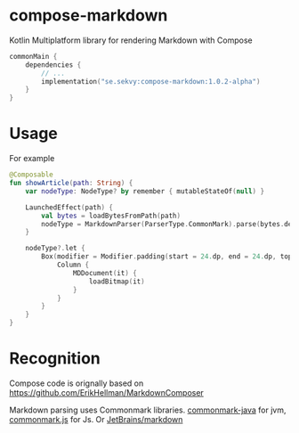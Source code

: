 # compose-markdown
Kotlin Multiplatform library for rendering Markdown with Compose

```kotlin
commonMain {
    dependencies {
        // ...
        implementation("se.sekvy:compose-markdown:1.0.2-alpha")
    }
}
```

# Usage
For example

```kotlin
@Composable
fun showArticle(path: String) {
    var nodeType: NodeType? by remember { mutableStateOf(null) }

    LaunchedEffect(path) {
        val bytes = loadBytesFromPath(path)
        nodeType = MarkdownParser(ParserType.CommonMark).parse(bytes.decodeToString())
    }

    nodeType?.let {
        Box(modifier = Modifier.padding(start = 24.dp, end = 24.dp, top = 24.dp, bottom = 24.dp)) {
            Column {
                MDDocument(it) {
                    loadBitmap(it)
                }
            }
        }
    }
}
```

# Recognition

Compose code is orignally based on
https://github.com/ErikHellman/MarkdownComposer

Markdown parsing uses Commonmark libraries.
[commonmark-java](https://github.com/commonmark/commonmark-java) for jvm,
[commonmark.js](https://github.com/commonmark/commonmark.js) for Js. Or [JetBrains/markdown](https://github.com/JetBrains/markdown)


